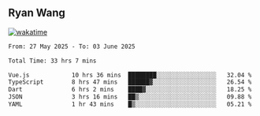 ## Ryan Wang

[![wakatime](https://wakatime.com/badge/user/6f4ce45f-b03c-4eb3-b701-4b95e0885d94.svg)](https://wakatime.com/@6f4ce45f-b03c-4eb3-b701-4b95e0885d94)

<!--START_SECTION:waka-->

```txt
From: 27 May 2025 - To: 03 June 2025

Total Time: 33 hrs 7 mins

Vue.js            10 hrs 36 mins  ████████░░░░░░░░░░░░░░░░░   32.04 %
TypeScript        8 hrs 47 mins   ██████▓░░░░░░░░░░░░░░░░░░   26.54 %
Dart              6 hrs 2 mins    ████▓░░░░░░░░░░░░░░░░░░░░   18.25 %
JSON              3 hrs 16 mins   ██▒░░░░░░░░░░░░░░░░░░░░░░   09.88 %
YAML              1 hr 43 mins    █▒░░░░░░░░░░░░░░░░░░░░░░░   05.21 %
```

<!--END_SECTION:waka-->
